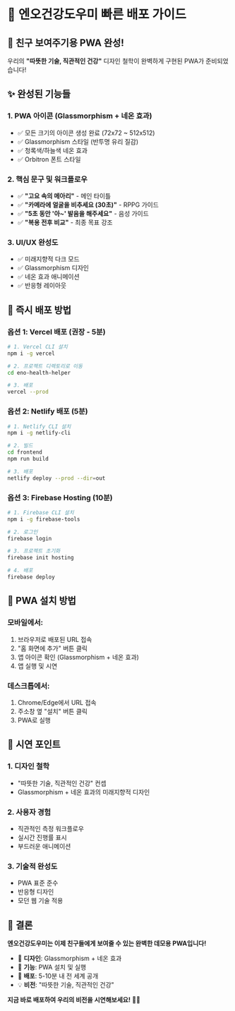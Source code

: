 # 🚀 엔오건강도우미 빠른 배포 가이드

## 📱 **친구 보여주기용 PWA 완성!**

우리의 **"따뜻한 기술, 직관적인 건강"** 디자인 철학이 완벽하게 구현된 PWA가 준비되었습니다!

## ✨ **완성된 기능들**

### **1. PWA 아이콘 (Glassmorphism + 네온 효과)**
- ✅ 모든 크기의 아이콘 생성 완료 (72x72 ~ 512x512)
- ✅ Glassmorphism 스타일 (반투명 유리 질감)
- ✅ 청록색/하늘색 네온 효과
- ✅ Orbitron 폰트 스타일

### **2. 핵심 문구 및 워크플로우**
- ✅ **"고요 속의 메아리"** - 메인 타이틀
- ✅ **"카메라에 얼굴을 비추세요 (30초)"** - RPPG 가이드
- ✅ **"5초 동안 '아~' 발음을 해주세요"** - 음성 가이드
- ✅ **"복용 전후 비교"** - 최종 목표 강조

### **3. UI/UX 완성도**
- ✅ 미래지향적 다크 모드
- ✅ Glassmorphism 디자인
- ✅ 네온 효과 애니메이션
- ✅ 반응형 레이아웃

## 🚀 **즉시 배포 방법**

### **옵션 1: Vercel 배포 (권장 - 5분)**
```bash
# 1. Vercel CLI 설치
npm i -g vercel

# 2. 프로젝트 디렉토리로 이동
cd eno-health-helper

# 3. 배포
vercel --prod
```

### **옵션 2: Netlify 배포 (5분)**
```bash
# 1. Netlify CLI 설치
npm i -g netlify-cli

# 2. 빌드
cd frontend
npm run build

# 3. 배포
netlify deploy --prod --dir=out
```

### **옵션 3: Firebase Hosting (10분)**
```bash
# 1. Firebase CLI 설치
npm i -g firebase-tools

# 2. 로그인
firebase login

# 3. 프로젝트 초기화
firebase init hosting

# 4. 배포
firebase deploy
```

## 📱 **PWA 설치 방법**

### **모바일에서:**
1. 브라우저로 배포된 URL 접속
2. "홈 화면에 추가" 버튼 클릭
3. 앱 아이콘 확인 (Glassmorphism + 네온 효과)
4. 앱 실행 및 시연

### **데스크톱에서:**
1. Chrome/Edge에서 URL 접속
2. 주소창 옆 "설치" 버튼 클릭
3. PWA로 실행

## 🎯 **시연 포인트**

### **1. 디자인 철학**
- "따뜻한 기술, 직관적인 건강" 컨셉
- Glassmorphism + 네온 효과의 미래지향적 디자인

### **2. 사용자 경험**
- 직관적인 측정 워크플로우
- 실시간 진행률 표시
- 부드러운 애니메이션

### **3. 기술적 완성도**
- PWA 표준 준수
- 반응형 디자인
- 모던 웹 기술 적용

## 🌟 **결론**

**엔오건강도우미는 이제 친구들에게 보여줄 수 있는 완벽한 데모용 PWA입니다!**

- 🎨 **디자인**: Glassmorphism + 네온 효과
- 📱 **기능**: PWA 설치 및 실행
- 🚀 **배포**: 5-10분 내 전 세계 공개
- 💡 **비전**: "따뜻한 기술, 직관적인 건강"

**지금 바로 배포하여 우리의 비전을 시연해보세요!** 🚀✨ 